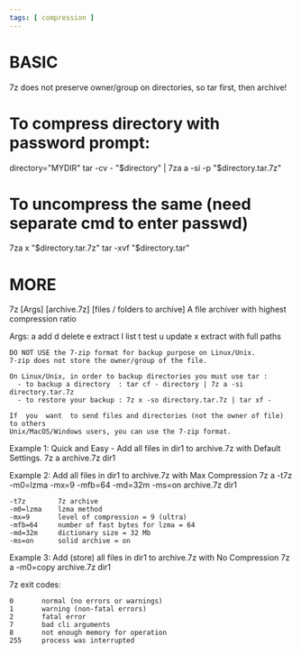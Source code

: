 ```yaml
---
tags: [ compression ]
---
```


# BASIC

7z does not preserve owner/group on directories, so tar first, then archive!

# To compress directory with password prompt:
directory="MYDIR"
tar -cv - "$directory" | 7za a -si -p "$directory.tar.7z"

# To uncompress the same (need separate cmd to enter passwd)
7za x "$directory.tar.7z"
tar -xvf "$directory.tar"


# MORE

7z [Args] [archive.7z] [files / folders to archive]
A file archiver with highest compression ratio

Args:
a       add
d       delete
e       extract
l       list
t       test
u       update
x       extract with full paths

    DO NOT USE the 7-zip format for backup purpose on Linux/Unix.
    7-zip does not store the owner/group of the file.

    On Linux/Unix, in order to backup directories you must use tar :
      - to backup a directory  : tar cf - directory | 7z a -si directory.tar.7z
      - to restore your backup : 7z x -so directory.tar.7z | tar xf -

    If  you  want  to send files and directories (not the owner of file) to others
    Unix/MacOS/Windows users, you can use the 7-zip format.

Example 1: Quick and Easy - Add all files in dir1 to archive.7z with Default Settings.
7z a archive.7z  dir1

Example 2: Add all files in dir1 to archive.7z with Max Compression
7z a -t7z -m0=lzma -mx=9 -mfb=64 -md=32m -ms=on archive.7z dir1

    -t7z        7z archive
    -m0=lzma    lzma method
    -mx=9       level of compression = 9 (ultra)
    -mfb=64     number of fast bytes for lzma = 64
    -md=32m     dictionary size = 32 Mb
    -ms=on      solid archive = on

Example 3: Add (store) all files in dir1 to archive.7z with No Compression
7z a -m0=copy archive.7z dir1

7z exit codes:

    0       normal (no errors or warnings)
    1       warning (non-fatal errors)
    2       fatal error
    7       bad cli arguments
    8       not enough memory for operation
    255     process was interrupted
